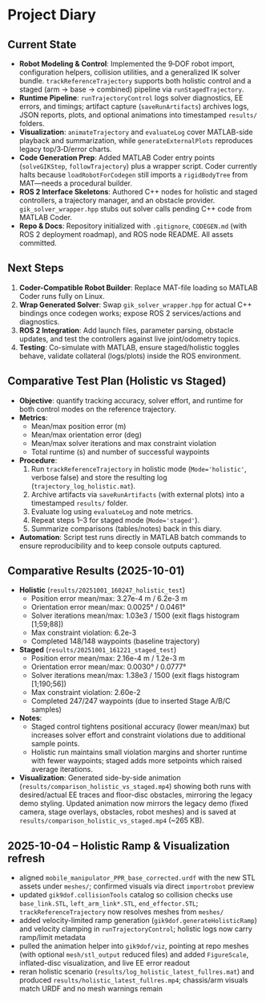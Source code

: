 # Project Diary

## Current State
- **Robot Modeling & Control**: Implemented the 9‑DOF robot import, configuration helpers, collision utilities, and a generalized IK solver bundle. `trackReferenceTrajectory` supports both holistic control and a staged (arm → base → combined) pipeline via `runStagedTrajectory`.
- **Runtime Pipeline**: `runTrajectoryControl` logs solver diagnostics, EE errors, and timings; artifact capture (`saveRunArtifacts`) archives logs, JSON reports, plots, and optional animations into timestamped `results/` folders.
- **Visualization**: `animateTrajectory` and `evaluateLog` cover MATLAB-side playback and summarization, while `generateExternalPlots` reproduces legacy top/3‑D/error charts.
- **Code Generation Prep**: Added MATLAB Coder entry points (`solveGIKStep`, `followTrajectory`) plus a wrapper script. Coder currently halts because `loadRobotForCodegen` still imports a `rigidBodyTree` from MAT—needs a procedural builder.
- **ROS 2 Interface Skeletons**: Authored C++ nodes for holistic and staged controllers, a trajectory manager, and an obstacle provider. `gik_solver_wrapper.hpp` stubs out solver calls pending C++ code from MATLAB Coder.
- **Repo & Docs**: Repository initialized with `.gitignore`, `CODEGEN.md` (with ROS 2 deployment roadmap), and ROS node README. All assets committed.

## Next Steps
1. **Coder-Compatible Robot Builder**: Replace MAT-file loading so MATLAB Coder runs fully on Linux.
2. **Wrap Generated Solver**: Swap `gik_solver_wrapper.hpp` for actual C++ bindings once codegen works; expose ROS 2 services/actions and diagnostics.
3. **ROS 2 Integration**: Add launch files, parameter parsing, obstacle updates, and test the controllers against live joint/odometry topics.
4. **Testing**: Co-simulate with MATLAB, ensure staged/holistic toggles behave, validate collateral (logs/plots) inside the ROS environment.

## Comparative Test Plan (Holistic vs Staged)
- **Objective**: quantify tracking accuracy, solver effort, and runtime for both control modes on the reference trajectory.
- **Metrics**:
  - Mean/max position error (m)
  - Mean/max orientation error (deg)
  - Mean/max solver iterations and max constraint violation
  - Total runtime (s) and number of successful waypoints
- **Procedure**:
  1. Run `trackReferenceTrajectory` in holistic mode (`Mode='holistic'`, verbose false) and store the resulting log (`trajectory_log_holistic.mat`).
  2. Archive artifacts via `saveRunArtifacts` (with external plots) into a timestamped `results/` folder.
  3. Evaluate log using `evaluateLog` and note metrics.
  4. Repeat steps 1–3 for staged mode (`Mode='staged'`).
  5. Summarize comparisons (tables/notes) back in this diary.
- **Automation**: Script test runs directly in MATLAB batch commands to ensure reproducibility and to keep console outputs captured.

## Comparative Results (2025-10-01)
- **Holistic** (`results/20251001_160247_holistic_test`)
  - Position error mean/max: 3.27e-4 m / 6.2e-3 m
  - Orientation error mean/max: 0.0025° / 0.0461°
  - Solver iterations mean/max: 1.03e3 / 1500 (exit flags histogram [1;59;88])
  - Max constraint violation: 6.2e-3
  - Completed 148/148 waypoints (baseline trajectory)
- **Staged** (`results/20251001_161221_staged_test`)
  - Position error mean/max: 2.16e-4 m / 1.2e-3 m
  - Orientation error mean/max: 0.0030° / 0.0777°
  - Solver iterations mean/max: 1.38e3 / 1500 (exit flags histogram [1;190;56])
  - Max constraint violation: 2.60e-2
  - Completed 247/247 waypoints (due to inserted Stage A/B/C samples)
- **Notes**:
  - Staged control tightens positional accuracy (lower mean/max) but increases solver effort and constraint violations due to additional sample points.
  - Holistic run maintains small violation margins and shorter runtime with fewer waypoints; staged adds more setpoints which raised average iterations.
- **Visualization**: Generated side-by-side animation (`results/comparison_holistic_vs_staged.mp4`) showing both runs with desired/actual EE traces and floor-disc obstacles, mirroring the legacy demo styling.
  Updated animation now mirrors the legacy demo (fixed camera, stage overlays, obstacles, robot meshes) and is saved at `results/comparison_holistic_vs_staged.mp4` (~265 KB).

## 2025-10-04 – Holistic Ramp & Visualization refresh

- aligned `mobile_manipulator_PPR_base_corrected.urdf` with the new STL assets under `meshes/`; confirmed visuals via direct `importrobot` preview
- updated `gik9dof.collisionTools` catalog so collision checks use `base_link.STL`, `left_arm_link*.STL`, `end_effector.STL`; `trackReferenceTrajectory` now resolves meshes from `meshes/`
- added velocity-limited ramp generation (`gik9dof.generateHolisticRamp`) and velocity clamping in `runTrajectoryControl`; holistic logs now carry ramp/limit metadata
- pulled the animation helper into `gik9dof/viz`, pointing at repo meshes (with optional `mesh/stl_output` reduced files) and added `FigureScale`, inflated-disc visualization, and live EE error readout
- reran holistic scenario (`results/log_holistic_latest_fullres.mat`) and produced `results/holistic_latest_fullres.mp4`; chassis/arm visuals match URDF and no mesh warnings remain
